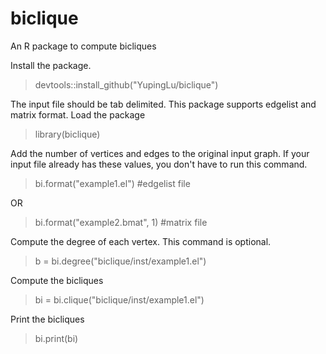 # biclique
An R package to compute bicliques

Install the package.
> devtools::install_github("YupingLu/biclique")

The input file should be tab delimited. This package supports edgelist and matrix format.
Load the package
> library(biclique)

Add the number of vertices and edges to the original input graph. If your input file already has these values, you don't have to run this command.
> bi.format("example1.el")  #edgelist file

OR
> bi.format("example2.bmat", 1) #matrix file

Compute the degree of each vertex. This command is optional.
> b = bi.degree("biclique/inst/example1.el")

Compute the bicliques
> bi = bi.clique("biclique/inst/example1.el")

Print the bicliques
> bi.print(bi)
